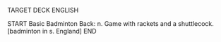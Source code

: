 TARGET DECK
ENGLISH

START
Basic
Badminton
Back: n. Game with rackets and a shuttlecock. [badminton in s. England]
END
